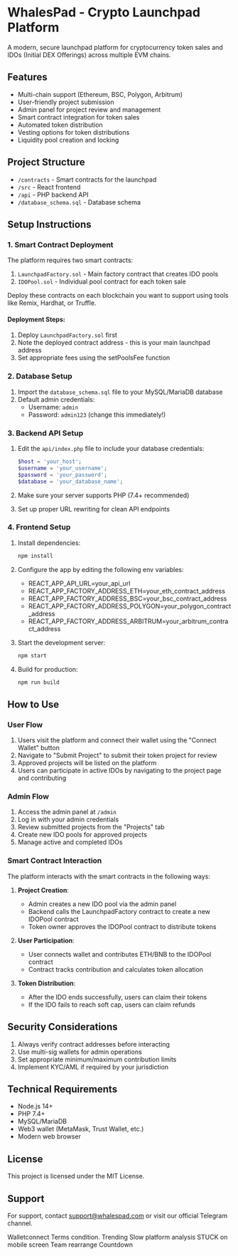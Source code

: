 # WhalesPad - Crypto Launchpad Platform

A modern, secure launchpad platform for cryptocurrency token sales and IDOs (Initial DEX Offerings) across multiple EVM chains.

## Features

- Multi-chain support (Ethereum, BSC, Polygon, Arbitrum)
- User-friendly project submission
- Admin panel for project review and management
- Smart contract integration for token sales
- Automated token distribution
- Vesting options for token distributions
- Liquidity pool creation and locking

## Project Structure

- `/contracts` - Smart contracts for the launchpad
- `/src` - React frontend
- `/api` - PHP backend API
- `/database_schema.sql` - Database schema

## Setup Instructions

### 1. Smart Contract Deployment

The platform requires two smart contracts:

1. `LaunchpadFactory.sol` - Main factory contract that creates IDO pools
2. `IDOPool.sol` - Individual pool contract for each token sale

Deploy these contracts on each blockchain you want to support using tools like Remix, Hardhat, or Truffle.

#### Deployment Steps:

1. Deploy `LaunchpadFactory.sol` first
2. Note the deployed contract address - this is your main launchpad address
3. Set appropriate fees using the setPoolsFee function

### 2. Database Setup

1. Import the `database_schema.sql` file to your MySQL/MariaDB database
2. Default admin credentials:
   - Username: `admin`
   - Password: `admin123` (change this immediately!)

### 3. Backend API Setup

1. Edit the `api/index.php` file to include your database credentials:
   ```php
   $host = 'your_host';
   $username = 'your_username';
   $password = 'your_password';
   $database = 'your_database_name';
   ```

2. Make sure your server supports PHP (7.4+ recommended)
3. Set up proper URL rewriting for clean API endpoints

### 4. Frontend Setup

1. Install dependencies:
   ```bash
   npm install
   ```

2. Configure the app by editing the following env variables:
   - REACT_APP_API_URL=your_api_url
   - REACT_APP_FACTORY_ADDRESS_ETH=your_eth_contract_address
   - REACT_APP_FACTORY_ADDRESS_BSC=your_bsc_contract_address
   - REACT_APP_FACTORY_ADDRESS_POLYGON=your_polygon_contract_address
   - REACT_APP_FACTORY_ADDRESS_ARBITRUM=your_arbitrum_contract_address

3. Start the development server:
   ```bash
   npm start
   ```

4. Build for production:
   ```bash
   npm run build
   ```

## How to Use

### User Flow

1. Users visit the platform and connect their wallet using the "Connect Wallet" button
2. Navigate to "Submit Project" to submit their token project for review
3. Approved projects will be listed on the platform
4. Users can participate in active IDOs by navigating to the project page and contributing

### Admin Flow

1. Access the admin panel at `/admin`
2. Log in with your admin credentials
3. Review submitted projects from the "Projects" tab
4. Create new IDO pools for approved projects
5. Manage active and completed IDOs

### Smart Contract Interaction

The platform interacts with the smart contracts in the following ways:

1. **Project Creation**:
   - Admin creates a new IDO pool via the admin panel
   - Backend calls the LaunchpadFactory contract to create a new IDOPool contract
   - Token owner approves the IDOPool contract to distribute tokens

2. **User Participation**:
   - User connects wallet and contributes ETH/BNB to the IDOPool contract
   - Contract tracks contribution and calculates token allocation

3. **Token Distribution**:
   - After the IDO ends successfully, users can claim their tokens
   - If the IDO fails to reach soft cap, users can claim refunds

## Security Considerations

1. Always verify contract addresses before interacting
2. Use multi-sig wallets for admin operations
3. Set appropriate minimum/maximum contribution limits
4. Implement KYC/AML if required by your jurisdiction

## Technical Requirements

- Node.js 14+
- PHP 7.4+
- MySQL/MariaDB
- Web3 wallet (MetaMask, Trust Wallet, etc.)
- Modern web browser

## License

This project is licensed under the MIT License.

## Support

For support, contact support@whalespad.com or visit our official Telegram channel.




   <!-- * Mobile menu toggle. -->
Walletconnect Terms condition.
Trending Slow
platform analysis STUCK on mobile screen
Team rearrange
Countdown
